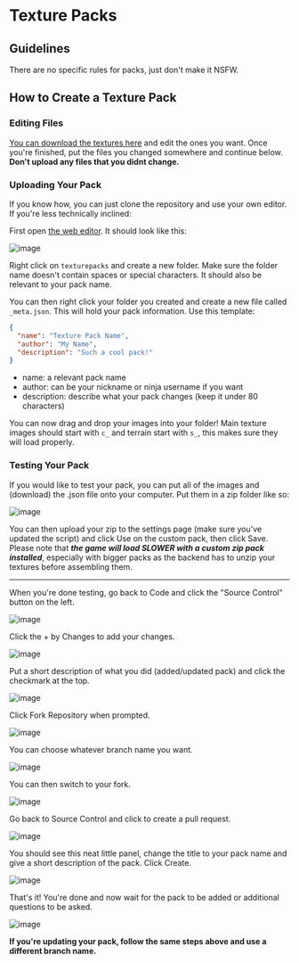 # Texture Packs

## Guidelines

There are no specific rules for packs, just don't make it NSFW.

## How to Create a Texture Pack

### Editing Files

[You can download the textures here](https://nutils.itsmeow.cat/pack_meta/textures.zip) and edit the ones you want. Once you're finished, put the files you changed somewhere and continue below. **Don't upload any files that you didnt change.**

### Uploading Your Pack

If you know how, you can just clone the repository and use your own editor. If you're less technically inclined:

First open [the web editor](https://github.dev/itzTheMeow/NinjaIOUtils). It should look like this:

![image](https://user-images.githubusercontent.com/50887230/191050852-834a961a-978a-4d6c-bd94-f83d1b1435b3.png)

Right click on `texturepacks` and create a new folder. Make sure the folder name doesn't contain spaces or special characters. It should also be relevant to your pack name.

You can then right click your folder you created and create a new file called `_meta.json`. This will hold your pack information. Use this template:

```json
{
  "name": "Texture Pack Name",
  "author": "My Name",
  "description": "Such a cool pack!"
}
```

- name: a relevant pack name
- author: can be your nickname or ninja username if you want
- description: describe what your pack changes (keep it under 80 characters)

You can now drag and drop your images into your folder! Main texture images should start with `c_` and terrain start with `s_`, this makes sure they will load properly.

### Testing Your Pack

If you would like to test your pack, you can put all of the images and (download) the .json file onto your computer. Put them in a zip folder like so:

![image](https://user-images.githubusercontent.com/50887230/209454065-a7ae1338-a426-4254-b7a4-08cf51e0be86.png)


You can then upload your zip to the settings page (make sure you've updated the script) and click Use on the custom pack, then click Save. Please note that ***the game will load SLOWER with a custom zip pack installed***, especially with bigger packs as the backend has to unzip your textures before assembling them.

---

When you're done testing, go back to Code and click the "Source Control" button on the left.

![image](https://user-images.githubusercontent.com/50887230/191046784-bd748d18-43ce-4fd1-b610-533c8223fe8a.png)

Click the + by Changes to add your changes.

![image](https://user-images.githubusercontent.com/50887230/191046607-5740c265-c4ed-4bb0-8272-ee4e1af8945d.png)

Put a short description of what you did (added/updated pack) and click the checkmark at the top.

![image](https://user-images.githubusercontent.com/50887230/191046681-0f0dcaa1-ead0-4ff4-913f-958a85bfdfbf.png)

Click Fork Repository when prompted.

![image](https://user-images.githubusercontent.com/50887230/191047103-a7d77744-609b-48dd-85ac-8635cf51df82.png)

You can choose whatever branch name you want.

![image](https://user-images.githubusercontent.com/50887230/191047202-febf12dd-d02a-4bf2-934f-2073328b5883.png)

You can then switch to your fork.

![image](https://user-images.githubusercontent.com/50887230/191047245-dcd5cd4a-4383-4a38-8b69-e3fbcdf8b2b9.png)

Go back to Source Control and click to create a pull request.

![image](https://user-images.githubusercontent.com/50887230/191047336-bd9e85fe-6289-4917-8058-c71b35b5aedb.png)

You should see this neat little panel, change the title to your pack name and give a short description of the pack. Click Create.

![image](https://user-images.githubusercontent.com/50887230/191047613-38d625df-f00d-435d-9cd7-a7ce9d14c08d.png)

That's it! You're done and now wait for the pack to be added or additional questions to be asked.

![image](https://user-images.githubusercontent.com/50887230/191047686-9c66a51d-db96-4bd0-ada8-fd45e807d80c.png)

**If you're updating your pack, follow the same steps above and use a different branch name.**
